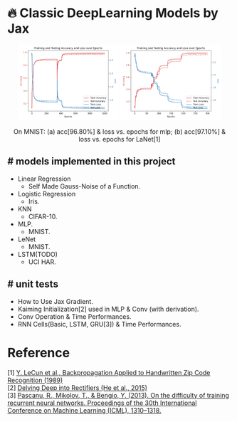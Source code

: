 # 🔥 Classic DeepLearning Models by Jax

<p align="center">
  <img src="./assets/mlp.png" alt="First Image" width="45%">
  <img src="./assets/LeNet.png" alt="Second Image" width="45%">
</p>

<p align="center">
On MNIST: (a) acc[96.80%] & loss vs. epochs for mlp; (b) acc[97.10%] & loss vs. epochs for LaNet[1]
</p>


## # models implemented in this project

- Linear Regression
    - Self Made Gauss-Noise of a Function.
- Logistic Regression
    - Iris.
- KNN
    - CIFAR-10.
- MLP.
    - MNIST.
- LeNet
    - MNIST.
- LSTM(TODO)
    - UCI HAR.

## # unit tests

- How to Use Jax Gradient.
- Kaiming Initialization[2] used in MLP & Conv (with derivation).
- Conv Operation & Time Performances.
- RNN Cells(Basic, LSTM, GRU[3]) & Time Performances.

# Reference

[1] [Y. LeCun et al., Backpropagation Applied to Handwritten Zip Code Recognition (1989)](https://ieeexplore.ieee.org/document/6795724)  
[2] [Delving Deep into Rectifiers (He et al., 2015)](https://arxiv.org/abs/1502.01852)  
[3] [Pascanu, R., Mikolov, T., & Bengio, Y. (2013). On the difficulty of training recurrent neural networks. Proceedings of the 30th International Conference on Machine Learning (ICML), 1310–1318.](https://arxiv.org/abs/1211.5063)
